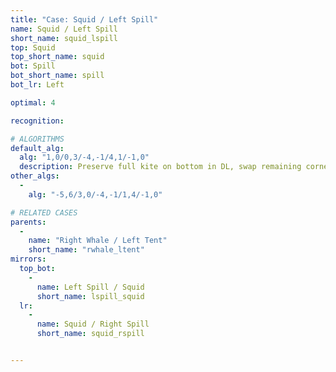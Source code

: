 ```yaml
---
title: "Case: Squid / Left Spill"
name: Squid / Left Spill
short_name: squid_lspill
top: Squid
top_short_name: squid
bot: Spill
bot_short_name: spill
bot_lr: Left

optimal: 4

recognition:

# ALGORITHMS
default_alg:
  alg: "1,0/0,3/-4,-1/4,1/-1,0"
  description: Preserve full kite on bottom in DL, swap remaining corner on bottom with whale on top.
other_algs:
  -
    alg: "-5,6/3,0/-4,-1/1,4/-1,0"

# RELATED CASES
parents:
  -
    name: "Right Whale / Left Tent"
    short_name: "rwhale_ltent"
mirrors:
  top_bot:
    -
      name: Left Spill / Squid
      short_name: lspill_squid
  lr:
    -
      name: Squid / Right Spill
      short_name: squid_rspill


---
```


